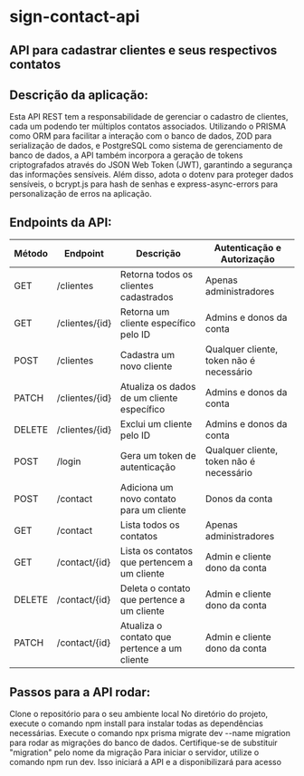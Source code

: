 # sign-contact-api
## API para cadastrar clientes e seus respectivos contatos

## Descrição da aplicação:
Esta API REST tem a responsabilidade de gerenciar o cadastro de clientes, cada um podendo ter múltiplos contatos associados. Utilizando o PRISMA como ORM para facilitar a interação com o banco de dados, ZOD para serialização de dados, e PostgreSQL como sistema de gerenciamento de banco de dados, a API também incorpora a geração de tokens criptografados através do JSON Web Token (JWT), garantindo a segurança das informações sensíveis. Além disso, adota o dotenv para proteger dados sensíveis, o bcrypt.js para hash de senhas e express-async-errors para personalização de erros na aplicação.

## Endpoints da API:
| Método | Endpoint          | Descrição                                      | Autenticação e Autorização         |
|--------|-------------------|------------------------------------------------|------------------------------------|
| GET    | /clientes         | Retorna todos os clientes cadastrados          | Apenas administradores             |
| GET    | /clientes/{id}    | Retorna um cliente específico pelo ID         | Admins e donos da conta            |
| POST   | /clientes         | Cadastra um novo cliente                      | Qualquer cliente, token não é necessário |
| PATCH  | /clientes/{id}    | Atualiza os dados de um cliente específico    | Admins e donos da conta            |
| DELETE | /clientes/{id}    | Exclui um cliente pelo ID                     | Admins e donos da conta            |
| POST   | /login            | Gera um token de autenticação                 | Qualquer cliente, token não é necessário |
| POST   | /contact          | Adiciona um novo contato para um cliente      | Donos da conta                     |
| GET    | /contact          | Lista todos os contatos                        | Apenas administradores             |
| GET    | /contact/{id}     | Lista os contatos que pertencem a um cliente  | Admin e cliente dono da conta      |
| DELETE | /contact/{id}     | Deleta o contato que pertence a um cliente    | Admin e cliente dono da conta      |
| PATCH  | /contact/{id}     | Atualiza o contato que pertence a um cliente  | Admin e cliente dono da conta      |


## Passos para a API rodar:
Clone o repositório para o seu ambiente local
No diretório do projeto, execute o comando npm install para instalar todas as dependências necessárias.
Execute o comando npx prisma migrate dev --name migration para rodar as migrações do banco de dados. Certifique-se de substituir "migration" pelo nome da migração
Para iniciar o servidor, utilize o comando npm run dev. Isso iniciará a API e a disponibilizará para acesso
